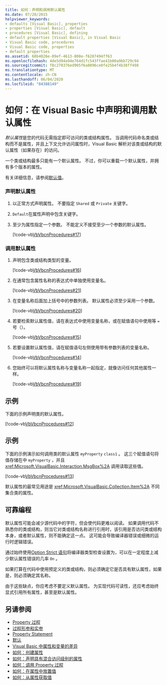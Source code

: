 ```yaml
---
title: 如何：声明和调用默认属性
ms.date: 07/20/2015
helpviewer_keywords:
- defaults [Visual Basic], properties
- properties [Visual Basic], default
- procedures [Visual Basic], defining
- default properties [Visual Basic], in Visual Basic
- Visual Basic code, procedures
- Visual Basic code, properties
- default properties
ms.assetid: 68b4026e-09ef-4613-808e-f6287494ff63
ms.openlocfilehash: 4de5d94a94e764d1fc543ffae41b00a9bb729c94
ms.sourcegitcommit: f8c270376ed905f6a8896ce0fe25b4f4b38ff498
ms.translationtype: MT
ms.contentlocale: zh-CN
ms.lasthandoff: 06/04/2020
ms.locfileid: "84388149"
---
```

# <a name="how-to-declare-and-call-a-default-property-in-visual-basic"></a>如何：在 Visual Basic 中声明和调用默认属性
*默认属性*是您的代码无需指定即可访问的类或结构属性。 当调用代码命名类或结构而不是属性，并且上下文允许访问属性时，Visual Basic 解析对该类或结构的默认属性（如果存在）的访问。  
  
 一个类或结构最多只能有一个默认属性。 不过，你可以重载一个默认属性，并拥有多个版本的属性。  
  
 有关详细信息，请参阅[默认值](../../../language-reference/modifiers/default.md)。  
  
### <a name="to-declare-a-default-property"></a>声明默认属性  
  
1. 以正常方式声明属性。 不要指定 `Shared` 或 `Private` 关键字。  
  
2. `Default`在属性声明中包含关键字。  
  
3. 至少为属性指定一个参数。 不能定义不接受至少一个参数的默认属性。  
  
     [!code-vb[VbVbcnProcedures#17](~/samples/snippets/visualbasic/VS_Snippets_VBCSharp/VbVbcnProcedures/VB/Class1.vb#17)]  
  
### <a name="to-call-a-default-property"></a>调用默认属性  
  
1. 声明包含类或结构类型的变量。  
  
     [!code-vb[VbVbcnProcedures#16](~/samples/snippets/visualbasic/VS_Snippets_VBCSharp/VbVbcnProcedures/VB/Class1.vb#16)]  
  
2. 在通常包含属性名称的表达式中单独使用变量名。  
  
     [!code-vb[VbVbcnProcedures#21](~/samples/snippets/visualbasic/VS_Snippets_VBCSharp/VbVbcnProcedures/VB/Class1.vb#21)]  
  
3. 在变量名称后面加上括号中的参数列表。 默认属性必须至少采用一个参数。  
  
     [!code-vb[VbVbcnProcedures#20](~/samples/snippets/visualbasic/VS_Snippets_VBCSharp/VbVbcnProcedures/VB/Class1.vb#20)]  
  
4. 若要检索默认属性值，请在表达式中使用变量名称，或在赋值语句中使用等 `=` 号（）。  
  
     [!code-vb[VbVbcnProcedures#15](~/samples/snippets/visualbasic/VS_Snippets_VBCSharp/VbVbcnProcedures/VB/Class1.vb#15)]  
  
5. 若要设置默认属性值，请在赋值语句左侧使用带有参数列表的变量名称。  
  
     [!code-vb[VbVbcnProcedures#14](~/samples/snippets/visualbasic/VS_Snippets_VBCSharp/VbVbcnProcedures/VB/Class1.vb#14)]  
  
6. 您始终可以将默认属性名称与变量名称一起指定，就像访问任何其他属性一样。  
  
     [!code-vb[VbVbcnProcedures#19](~/samples/snippets/visualbasic/VS_Snippets_VBCSharp/VbVbcnProcedures/VB/Class1.vb#19)]  
  
## <a name="example"></a>示例  
 下面的示例声明类的默认属性。  
  
 [!code-vb[VbVbcnProcedures#12](~/samples/snippets/visualbasic/VS_Snippets_VBCSharp/VbVbcnProcedures/VB/Class1.vb#12)]  
  
## <a name="example"></a>示例  
 下面的示例演示如何调用类的默认属性 `myProperty` `class1` 。 这三个赋值语句将值存储在中 `myProperty` ，并且 <xref:Microsoft.VisualBasic.Interaction.MsgBox%2A> 调用读取这些值。  
  
 [!code-vb[VbVbcnProcedures#13](~/samples/snippets/visualbasic/VS_Snippets_VBCSharp/VbVbcnProcedures/VB/Class1.vb#13)]  
  
 默认属性的最常见用途是 <xref:Microsoft.VisualBasic.Collection.Item%2A> 不同集合类的属性。  
  
## <a name="robust-programming"></a>可靠编程  
 默认属性可能会减少源代码中的字符，但会使代码更难以阅读。 如果调用代码不熟悉你的类或结构，则当它对类或结构名称进行引用时，该引用是否访问类或结构本身，或者默认属性，则不能确定这一点。 这可能会导致编译器错误或细微的运行时逻辑错误。  
  
 通过始终使用[Option Strict 语句](../../../language-reference/statements/option-strict-statement.md)将编译器类型检查设置为，可以在一定程度上减少默认属性错误的几率 `On` 。  
  
 如果打算在代码中使用预定义的类或结构，则必须确定它是否具有默认属性，如果是，则必须确定其名称。  
  
 由于这些缺点，你应考虑不要定义默认属性。 为实现代码可读性，还应考虑始终显式引用所有属性，甚至是默认属性。  
  
## <a name="see-also"></a>另请参阅

- [Property 过程](./property-procedures.md)
- [过程形参和实参](./procedure-parameters-and-arguments.md)
- [Property Statement](../../../language-reference/statements/property-statement.md)
- [默认](../../../language-reference/modifiers/default.md)
- [Visual Basic 中属性和变量的差异](./differences-between-properties-and-variables.md)
- [如何：创建属性](./how-to-create-a-property.md)
- [如何：声明具有混合访问级别的属性](./how-to-declare-a-property-with-mixed-access-levels.md)
- [如何：调用 Property 过程](./how-to-call-a-property-procedure.md)
- [如何：在属性中放置值](./how-to-put-a-value-in-a-property.md)
- [如何：从属性获取值](./how-to-get-a-value-from-a-property.md)
